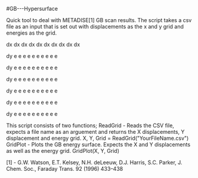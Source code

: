 #GB---Hypersurface

Quick tool to deal with METADISE[1] GB scan results. The script takes a csv file as an input that is set out 
with displacements as the x and y grid and energies as the grid. 

  dx dx dx dx dx dx dx dx dx dx 

dy e  e  e  e  e  e  e  e  e  e 

dy e  e  e  e  e  e  e  e  e  e 

dy e  e  e  e  e  e  e  e  e  e 

dy e  e  e  e  e  e  e  e  e  e 

dy e  e  e  e  e  e  e  e  e  e

dy e  e  e  e  e  e  e  e  e  e


This script consists of two functions;
ReadGrid - Reads the CSV file, expects a file name as an arguement and returns the X displacements, Y displacement and energy grid. 
	   X, Y, Grid = ReadGrid("YourFileName.csv")
GridPlot - Plots the GB energy surface. Expects the X and Y displacements as well as the energy grid. 
	   GridPlot(X, Y, Grid)

[1] - G.W. Watson, E.T. Kelsey, N.H. deLeeuw, D.J. Harris, S.C. Parker, J. Chem. Soc., Faraday Trans. 92 (1996) 433–438
